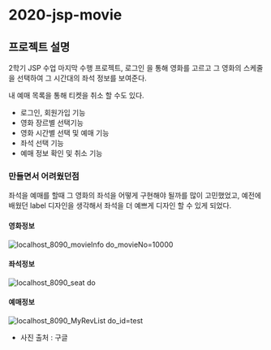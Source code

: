 # 2020-jsp-movie

## 프로젝트 설명
2학기 JSP 수업 마지막 수행 프로젝트, 로그인 을 통해 영화를 고르고 그 영화의 스케줄을 선택하여 그 시간대의 좌석 정보를 보여준다.

내 예매 목록을 통해 티켓을 취소 할 수도 있다.

- 로그인, 회원가입 기능
- 영화 장르별 선택기능
- 영화 시간별 선택 및 예매 기능
- 좌석 선택 기능
- 예매 정보 확인 및 취소 기능
### 만들면서 어려웠던점 
좌석을 예매를 할때 그 영화의 좌석을 어떻게 구현해야 될까를 많이 고민했었고, 예전에 배웠던 label 디자인을 생각해서 좌석을 더 예쁘게 디자인 할 수 있게 되었다.



#### 영화정보
![localhost_8090_movieInfo do_movieNo=10000](https://user-images.githubusercontent.com/55534787/102711018-f2a32480-42f9-11eb-8c54-4f24f56cc960.png)

#### 좌석정보
![localhost_8090_seat do](https://user-images.githubusercontent.com/55534787/102711023-f8990580-42f9-11eb-954c-502c3f24c1f6.png)

#### 예매정보
![localhost_8090_MyRevList do_id=test](https://user-images.githubusercontent.com/55534787/102711063-50377100-42fa-11eb-9293-1d677395424b.png)


- 사진 출처 : 구글
